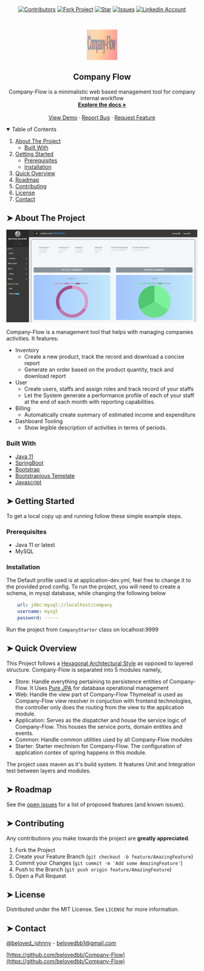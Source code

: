<p align="center">
    <a href="https://github.com/Belovedbb/Company-Flow/graphs/contributors"><img alt="Contributors" src="https://img.shields.io/github/contributors/belovedbb/Company-Flow.svg" height="20"/></a>
    <a href="https://github.com/Belovedbb/Company-Flow/network/members"><img alt="Fork Project" src="https://img.shields.io/github/forks/belovedbb/Company-Flow.svg" height="20"/></a>
    <a href="https://github.com/belovedbb/Company-Flow/stargazers"><img alt="Star" src="https://img.shields.io/github/stars/belovedbb/Company-Flow.svg" height="20"/></a>
    <a href="https://github.com/belovedbb/Company-Flow/issues"><img alt="Issues" src="https://img.shields.io/github/issues/belovedbb/Company-Flow.svg" height="20"/></a>
    <a href="https://www.linkedin.com/in/ayooluwa-beloved-65710419a/"><img alt="Linkedin Account" src="https://img.shields.io/badge/-LinkedIn-black.svg?logo=linkedin&colorB=555" height="20"/></a>
</p>


<!-- PROJECT LOGO -->
<br />
<p align="center">
  <a href="https://github.com/belovedbb/Company-Flow">
    <img src="assets/icon.png" alt="Icon" width="80" height="80">
  </a>

  <h2 align="center">Company Flow</h2>
  <p align="center">
    Company-Flow is a minimalistic web based management tool for company internal workflow
    <br />
    <a href="https://github.com/belovedbb/Company-Flow"><strong>Explore the docs »</strong></a>
    <br />
    <br />
    <a href="assets/Showcase.md">View Demo</a>
    ·
    <a href="https://github.com/belovedbb/Company-Flow/issues">Report Bug</a>
    ·
    <a href="https://github.com/belovedbb/Company-Flow/issues">Request Feature</a>
  </p>
</p>



<!-- TABLE OF CONTENTS -->
<details open="open">
  <summary>Table of Contents</summary>
  <ol>
    <li>
      <a href="#about-the-project">About The Project</a>
      <ul>
        <li><a href="#built-with">Built With</a></li>
      </ul>
    </li>
    <li>
      <a href="#getting-started">Getting Started</a>
      <ul>
        <li><a href="#prerequisites">Prerequisites</a></li>
        <li><a href="#installation">Installation</a></li>
      </ul>
    </li>
    <li><a href="#quick-overview">Quick Overview</a></li>
    <li><a href="#roadmap">Roadmap</a></li>
    <li><a href="#contributing">Contributing</a></li>
    <li><a href="#license">License</a></li>
    <li><a href="#contact">Contact</a></li>
  </ol>
</details>



<!-- ABOUT THE PROJECT -->
## ➤ About The Project

![Company-Flow Screen Shot1](assets/dashboard/first.PNG)

Company-Flow is a management tool that helps with managing companies activities.
It features:
* Inventory
  * Create a new product, track the record and download a concise report
  * Generate an order based on the product quantity, track and download report
* User
  * Create users, staffs and assign roles and track record of your staffs
  * Let the System generate a performance profile of each of your staff at the end of each month with reporting capabilities.
* Billing
  * Automatically create summary of estimated income and expenditure
* Dashboard Tooling
  * Show legible description of activities in terms of periods.

###  Built With
* [Java 11](https://docs.oracle.com/en/java/javase/11/docs/api/index.html)
* [SpringBoot](https://spring.io/)
* [Bootstrap](https://getbootstrap.com)
* [Bootstrapious Template](https://bootstrapious.com/)
* [Javascript](#)

<!-- GETTING STARTED -->
## ➤ Getting Started

To get a local copy up and running follow these simple example steps.

###  Prerequisites


* Java 11 or latest
* MySQL

###  Installation

The Default profile used is at application-dev.yml, feel free to change it to the provided prod config.
To run the project, you will need to create a schema, in mysql database, while changing the following below

```yml
    url: jdbc:mysql://localhost/company
    username: mysql
    password: -----
```
Run the project from ```CompanyStarter``` class on localhost:9999


<!-- quick-overview -->
## ➤ Quick Overview
This Project follows a [Hexagonal Architectural Style](https://en.wikipedia.org/wiki/Hexagonal_architecture_(software)) as opposed to  layered structure.
Company-Flow is separated into 5 modules namely,
* Store: Handle everything pertaining to persistence entities of Company-Flow.
  It Uses [Pure JPA](https://en.wikipedia.org/wiki/Jakarta_Persistence) for database operational management
* Web: Handle the view part of Company-Flow
  Thymeleaf is used as Company-Flow view resolver in conjuction with frontend technologies, the controller only does the routing from the view to the application module.
* Application: Serves as the dispatcher and house the service logic of Company-Flow. This houses the service ports, domain entities and events.
* Common: Handle common utilities used by all Company-Flow modules
* Starter: Starter mechnism for Company-Flow. The configuration of application contex of spring happens in this module.

The project uses maven as it's build system. It features Unit and Integration test between layers and modules.

<!-- ROADMAP -->
## ➤ Roadmap

See the [open issues](https://github.com/belovedbb/Company-Flow/issues) for a list of proposed features (and known issues).

<!-- CONTRIBUTING -->
## ➤ Contributing

Any contributions you make towards the project are **greatly appreciated**.

1. Fork the Project
2. Create your Feature Branch (`git checkout -b feature/AmazingFeature`)
3. Commit your Changes (`git commit -m 'Add some AmazingFeature'`)
4. Push to the Branch (`git push origin feature/AmazingFeature`)
5. Open a Pull Request



<!-- LICENSE -->
## ➤ License

Distributed under the MIT License. See `LICENSE` for more information.

<!-- CONTACT -->
## ➤ Contact

[@beloved_johnny](https://twitter.com/beloved_johnny) - belovedbb1@gmail.com

[https://github.com/belovedbb/Company-Flow](https://github.com/belovedbb/Company-Flow)
